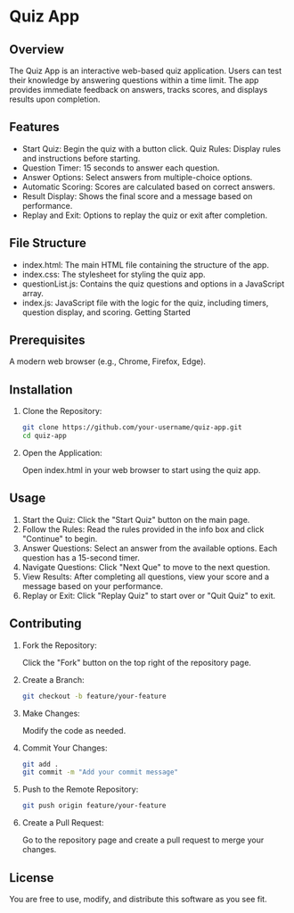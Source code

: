 # Quiz App

## Overview

The Quiz App is an interactive web-based quiz application. Users can test their knowledge by answering questions within a time limit. The app provides immediate feedback on answers, tracks scores, and displays results upon completion.

## Features
- Start Quiz: Begin the quiz with a button click.
Quiz Rules: Display rules and instructions before starting.
- Question Timer: 15 seconds to answer each question.
- Answer Options: Select answers from multiple-choice options.
- Automatic Scoring: Scores are calculated based on correct answers.
- Result Display: Shows the final score and a message based on performance.
- Replay and Exit: Options to replay the quiz or exit after completion.
## File Structure
- index.html: The main HTML file containing the structure of the app.
- index.css: The stylesheet for styling the quiz app.
- questionList.js: Contains the quiz questions and options in a JavaScript array.
- index.js: JavaScript file with the logic for the quiz, including timers, question display, and scoring.
Getting Started

## Prerequisites
A modern web browser (e.g., Chrome, Firefox, Edge).

## Installation
1. Clone the Repository:

    ````bash
    git clone https://github.com/your-username/quiz-app.git
    cd quiz-app
    ````
2. Open the Application:

    Open index.html in your web browser to start using the quiz app.

## Usage
1. Start the Quiz: Click the "Start Quiz" button on the main page.
2. Follow the Rules: Read the rules provided in the info box and click "Continue" to begin.
3. Answer Questions: Select an answer from the available options.
Each question has a 15-second timer.
4. Navigate Questions: Click "Next Que" to move to the next question.
5. View Results: After completing all questions, view your score and a message based on your performance.
6. Replay or Exit: Click "Replay Quiz" to start over or "Quit Quiz" to exit.

## Contributing
1. Fork the Repository:

    Click the "Fork" button on the top right of the repository page.

2. Create a Branch:

    ````bash
    git checkout -b feature/your-feature
    ````


3. Make Changes:

    Modify the code as needed.

4. Commit Your Changes:

    ````bash
    git add .
    git commit -m "Add your commit message"
    ````

5. Push to the Remote Repository:

    ````bash
    git push origin feature/your-feature
    ````

6. Create a Pull Request:

    Go to the repository page and create a pull request to merge your changes.

## License
You are free to use, modify, and distribute this software as you see fit.
